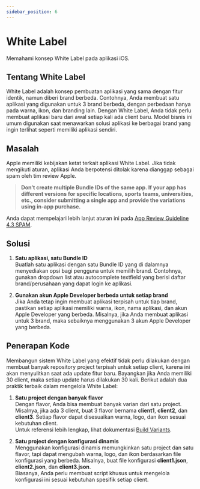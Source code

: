 ```yaml
---
sidebar_position: 6
---
```


# White Label

Memahami konsep White Label pada aplikasi iOS.

## Tentang White Label

White Label adalah konsep pembuatan aplikasi yang sama dengan fitur identik, namun diberi brand berbeda. Contohnya, Anda membuat satu aplikasi yang digunakan untuk 3 brand berbeda, dengan perbedaan hanya pada warna, ikon, dan branding lain. Dengan White Label, Anda tidak perlu membuat aplikasi baru dari awal setiap kali ada client baru. Model bisnis ini umum digunakan saat menawarkan solusi aplikasi ke berbagai brand yang ingin terlihat seperti memiliki aplikasi sendiri.

## Masalah

Apple memiliki kebijakan ketat terkait aplikasi White Label. Jika tidak mengikuti aturan, aplikasi Anda berpotensi ditolak karena dianggap sebagai spam oleh tim review Apple.

> **Don’t create multiple Bundle IDs of the same app. If your app has different versions for specific locations, sports teams, universities, etc., consider submitting a single app and provide the variations using in-app purchase.**

Anda dapat mempelajari lebih lanjut aturan ini pada [App Review Guideline 4.3 SPAM](https://developer.apple.com/app-store/review/guidelines/#spam).

## Solusi

1. **Satu aplikasi, satu Bundle ID**  
   Buatlah satu aplikasi dengan satu Bundle ID yang di dalamnya menyediakan opsi bagi pengguna untuk memilih brand. Contohnya, gunakan dropdown list atau autocomplete textfield yang berisi daftar brand/perusahaan yang dapat login ke aplikasi.

2. **Gunakan akun Apple Developer berbeda untuk setiap brand**  
   Jika Anda tetap ingin membuat aplikasi terpisah untuk tiap brand, pastikan setiap aplikasi memiliki warna, ikon, nama aplikasi, dan akun Apple Developer yang berbeda. Misalnya, jika Anda membuat aplikasi untuk 3 brand, maka sebaiknya menggunakan 3 akun Apple Developer yang berbeda.

## Penerapan Kode

Membangun sistem White Label yang efektif tidak perlu dilakukan dengan membuat banyak repository project terpisah untuk setiap client, karena ini akan menyulitkan saat ada update fitur baru. Bayangkan jika Anda memiliki 30 client, maka setiap update harus dilakukan 30 kali. Berikut adalah dua praktik terbaik dalam mengelola White Label:

1. **Satu project dengan banyak flavor**  
   Dengan flavor, Anda bisa membuat banyak varian dari satu project. Misalnya, jika ada 3 client, buat 3 flavor bernama **client1**, **client2**, dan **client3**. Setiap flavor dapat disesuaikan warna, logo, dan ikon sesuai kebutuhan client.  
   Untuk referensi lebih lengkap, lihat dokumentasi [Build Variants](https://developer.android.com/studio/build/build-variants).

2. **Satu project dengan konfigurasi dinamis**  
   Menggunakan konfigurasi dinamis memungkinkan satu project dan satu flavor, tapi dapat mengubah warna, logo, dan ikon berdasarkan file konfigurasi yang berbeda. Misalnya, buat file konfigurasi **client1.json**, **client2.json**, dan **client3.json**.  
   Biasanya, Anda perlu membuat script khusus untuk mengelola konfigurasi ini sesuai kebutuhan spesifik setiap client.